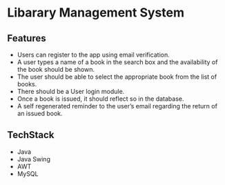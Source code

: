 # Libarary Management System

## Features
- Users can register to the app using email verification.
- A user types a name of a book in the search box and the availability of the book should be shown.
- The user should be able to select the appropriate book from the list of books.
- There should be a User login module.
- Once a book is issued, it should reflect so in the database.
- A self regenerated reminder to the user’s email regarding the return of an issued book.

## TechStack
- Java
- Java Swing
- AWT
- MySQL
